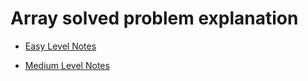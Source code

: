  # Array solved problem explanation
 - [Easy Level Notes](https://github.com/alamsameer/Dsa_with_python/blob/main/z_Dsa_Documentation/a_Array/easy_array.md)

 - [Medium Level Notes](https://github.com/alamsameer/Dsa_with_python/blob/main/z_Dsa_Documentation/a_Array/medium_array.md)